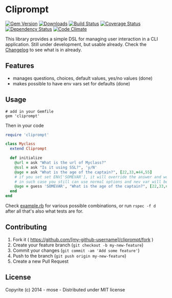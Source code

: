 Cliprompt
==============

[![Gem Version](https://badge.fury.io/rb/cliprompt.png)](http://rubygems.org/gems/cliprompt)
[![Downloads](http://img.shields.io/gem/dt/cliprompt.svg)](https://rubygems.org/gems/cliprompt)
[![Build Status](https://travis-ci.org/mose/cliprompt.png?branch=master)](https://travis-ci.org/mose/cliprompt)
[![Coverage Status](https://coveralls.io/repos/mose/cliprompt/badge.png?branch=master)](https://coveralls.io/r/mose/cliprompt?branch=master)
[![Dependency Status](https://gemnasium.com/mose/cliprompt.svg)](https://gemnasium.com/mose/cliprompt)
[![Code Climate](https://codeclimate.com/github/mose/cliprompt.png)](https://codeclimate.com/github/mose/cliprompt)

This library provides a simple DSL for managing user interaction in a CLI application. Still under development, but usable already. Check the [Changelog](https://github.com/mose/cliprompt/blob/master/CHANGELOG.md) to see what is in already.

Features
----------
- manages questions, choices, default values, yes/no values (done)
- makes possible to have env vars set for defaults (done)

Usage
----------

    # add in your Gemfile
    gem 'cliprompt'

Then in your code

```rb
require 'cliprompt'

class Myclass
  extend Cliprompt

  def initialize
    @url = ask "What is the url of Myclass?"
    @ssl = ask "Is it using SSL?", 'y/N'
    @age = ask "What is the age of the captain?", [22,33,=44,55]
    # if you set set ENV['SOMEVAR'], it will override the answer and won't display the question
    # in such case you still can use normal options and nev var will be validated against it (for boolean or choices setup)
    @age = guess 'SOMEVAR', "What is the age of the captain?", [22,33,=44,55]
  end
end
```

Check [example.rb](https://github.com/mose/cliprompt/blob/master/example.rb) for various possible combinations, or run `rspec -f d` after all that's also what tests are for.

Contributing
-----------------

1. Fork it ( https://github.com/[my-github-username]/cliprompt/fork )
2. Create your feature branch (`git checkout -b my-new-feature`)
3. Commit your changes (`git commit -am 'Add some feature'`)
4. Push to the branch (`git push origin my-new-feature`)
5. Create a new Pull Request

License
----------

Copyrite (c) 2014 - mose - Distributed under MIT license
